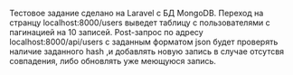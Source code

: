 Тестовое задание сделано на Laravel с БД MongoDB. Переход на странцу localhost:8000/users выведет таблицу с пользователями с пагинацией на 10 записей. Post-запрос по адресу localhost:8000/api/users с заданным форматом json будет проверять наличие заданного hash ,и добавлять новую запись в случае отсутсвя совпадения, либо обновлять уже меющуюся запись. 
